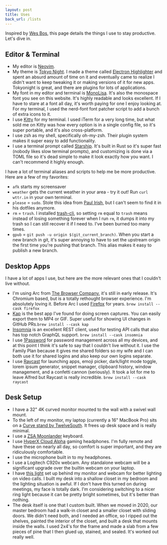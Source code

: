 ```yaml
---
layout: post
title: Uses
back_url: /lists
---
```


Inspired by [Wes Bos](https://wesbos.com/uses/), this page details the things I use to stay productive. Let's dive in.

## Editor & Terminal

- My editor is [Neovim](https://github.com/neovim/neovim).
- My theme is [Tokyo Night](https://github.com/folke/tokyonight.nvim). I made a theme called [Electron Highlighter](/electron-highlighter) and spent an absurd amount of time on it and eventually came to realize I didn't want to keep tweaking it or making versions of it for new apps. Tokyonight is great, and there are plugins for lots of applications.
- My font in my editor and terminal is [MonoLisa](https://monolisa.dev). It's also the monospace font you see on this website. It's highly readable and looks excellent. If I have to stare at a font all day, it's worth paying for one I enjoy looking at. For my terminal, I used the nerd-font font patcher script to add a bunch of extra icons to it.
- I use [Kitty](https://sw.kovidgoyal.net/kitty/) for my terminal. I used iTerm for a very long time, but what sold me on Kitty was how every option is in a single config file, so it's super portable, and it's also cross-platform.
- I use zsh as my shell, specifically oh-my-zsh. Their plugin system makes it super easy to add functionality.
- I use a terminal prompt called [Starship](https://starship.rs). It's built in Rust so it's super fast (nobody likes slow terminal prompts), and customizing is done via a TOML file so it's dead simple to make it look exactly how you want. I can't recommend it highly enough.

I have a lot of terminal aliases and scripts to help me be more
productive. Here are a few of my favorites:

- `afk` starts my screensaver
- `weather` gets the current weather in your area - try it out! Run `curl wttr.in` in your own terminal.
- `please` = `sudo`. Stole this idea from [Paul Irish](https://github.com/paulirish/dotfiles), but I can't seem to find it in his dotfiles anymore.
- `rm` = `trash`. I installed [trash-cli](https://github.com/sindresorhus/trash-cli), so setting `rm` equal to `trash` means instead of losing something forever when I run `rm`, it dumps it into my trash so I can still recover it if I need to. I've been burned too many times.
- `gpub` = `git push -u origin $(git_current_branch)`. When you start a new branch in git, it's super annoying to have to set the upstream origin the first time you're pushing that branch. This alias makes it easy to publish a new branch.

## Desktop Apps

I have a lot of apps I use, but here are the more relevant ones that I couldn't live without.

- I'm using Arc from [The Browser Company](https://thebrowser.company), it's still in early release. It's Chromium based, but is a totally rethought browser experience. I'm absolutely loving it. Before Arc I used [Firefox](https://firefox.com) for years.  `brew install --cask firefox`
- [Kap](https://getkap.co) is the best app I've found for doing screen captures. You can easily export them to MP4 or GIF. Super useful for showing UI changes in GitHub PRs.`brew install --cask kap`
- [Insomnia](https://insomnia.rest) is an excellent REST client, used for testing API calls that also has top notch GraphQL support. `brew install --cask insomnia`
- I use [1Password](https://1password.com) for password management across all my devices, and at this point I think it's safe to say that I couldn't live without it. I use the Family Plan because it gives me shared folders so my wife and I can both use it for shared logins and also keep our own logins separate.
- I use [Raycast](https://raycast.com) for launching apps, emoji picker, dark/light mode toggle, lorem ipsum generator, snippet manager, clipboard history, window management, and a confetti cannon (seriously). It took a lot for me to leave Alfred but Raycast is really incredible. `brew install --cask raycast`

## Desk Setup

- I have a 32" 4K curved monitor mounted to the wall with a swivel wall mount.
- To the left of my monitor, my laptop (currently a 16" MacBook Pro) sits on a [Curve stand by TwelveSouth](https://www.twelvesouth.com/products/curve-for-macbook). It frees up desk space and is really minimal.
- I use a [ZSA Moonlander](https://zsa.io/moonlander) keyboard.
- I use [HyperX Cloud Alpha](https://smile.amazon.com/gp/product/B074NBSF9N/ref=ppx_yo_dt_b_search_asin_title?ie=UTF8) gaming headphones. I'm fully remote and have these on nearly all day, so comfort is super important, and they are ridiculously comfortable.
- I use the microphone built in to my headphones.
- I use a Logitech C920x webcam. Any standalone webcam will be a significant upgrade over the builtin webcam on your laptop.
- I have [this light](https://www.amazon.com/gp/product/B07YFY7H7J) set up behind my monitor and webcam for better lighting on video calls. I built my desk into a shallow closet in my bedroom and the lighting situation is awful. If I don't have this turned on during meetings, my face is totally dark. I'm considering switching to a nicer ring light because it can be pretty bright sometimes, but it's better than nothing.
- The desk itself is one that I custom built. When we moved in 2020, our master bedroom had a walk-in closet and a smaller closet with sliding doors. We didn't need both, and I needed an office, so I ripped out the shelves, painted the interior of the closet, and built a desk that mounts inside the walls. I used 2x4's for the frame and made a slab from a few pieces of pine that I then glued up, stained, and sealed. It's worked out really well.
